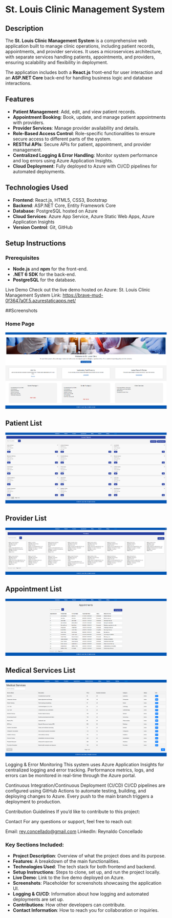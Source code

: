 # St. Louis Clinic Management System

## Description
The **St. Louis Clinic Management System** is a comprehensive web application built to manage clinic operations, including patient records, appointments, and provider services. It uses a microservices architecture, with separate services handling patients, appointments, and providers, ensuring scalability and flexibility in deployment.

The application includes both a **React.js** front-end for user interaction and an **ASP.NET Core** back-end for handling business logic and database interactions.

## Features
- **Patient Management**: Add, edit, and view patient records.
- **Appointment Booking**: Book, update, and manage patient appointments with providers.
- **Provider Services**: Manage provider availability and details.
- **Role-Based Access Control**: Role-specific functionalities to ensure secure access to different parts of the system.
- **RESTful APIs**: Secure APIs for patient, appointment, and provider management.
- **Centralized Logging & Error Handling**: Monitor system performance and log errors using Azure Application Insights.
- **Cloud Deployment**: Fully deployed to Azure with CI/CD pipelines for automated deployments.

## Technologies Used
- **Frontend**: React.js, HTML5, CSS3, Bootstrap
- **Backend**: ASP.NET Core, Entity Framework Core
- **Database**: PostgreSQL hosted on Azure
- **Cloud Services**: Azure App Service, Azure Static Web Apps, Azure Application Insights
- **Version Control**: Git, GitHub

## Setup Instructions

### Prerequisites
- **Node.js** and **npm** for the front-end.
- **.NET 6 SDK** for the back-end.
- **PostgreSQL** for the database.

Live Demo
Check out the live demo hosted on Azure: St. Louis Clinic Management System Link: https://brave-mud-0f3647a0f.5.azurestaticapps.net/

##Screenshots

### Home Page
![HomePage Screensot](https://github.com/rconcellado/StLouisClinic/blob/main/2024-09-26%2019_55_17-.png?raw=true)

## Patient List
![PatientList Screenshot](https://github.com/rconcellado/StLouisClinic/blob/main/2024-09-26%2020_05_00-.png?raw=true)

## Provider List
![ProviderList Screenshot](https://github.com/rconcellado/StLouisClinic/blob/main/2024-09-26%2020_10_51-.png?raw=true)

## Appointment List
![AppointmentList Screenshot](https://github.com/rconcellado/StLouisClinic/blob/main/2024-09-26%2020_21_56-.png?raw=true)

## Medical Services List
![MedicalServicesList Screenshot](https://github.com/rconcellado/StLouisClinic/blob/main/Screenshot%202024-09-26%20211827.png?raw=true)

Logging & Error Monitoring
This system uses Azure Application Insights for centralized logging and error tracking. Performance metrics, logs, and errors can be monitored in real-time through the Azure portal.

Continuous Integration/Continuous Deployment (CI/CD)
CI/CD pipelines are configured using GitHub Actions to automate testing, building, and deploying changes to Azure. Every push to the main branch triggers a deployment to production.

Contribution Guidelines
If you’d like to contribute to this project:

Contact
For any questions or support, feel free to reach out:

Email: rey.concellado@gmail.com
LinkedIn: Reynaldo Concellado

### Key Sections Included:
- **Project Description**: Overview of what the project does and its purpose.
- **Features**: A breakdown of the main functionalities.
- **Technologies Used**: The tech stack for both frontend and backend.
- **Setup Instructions**: Steps to clone, set up, and run the project locally.
- **Live Demo**: Link to the live demo deployed on Azure.
- **Screenshots**: Placeholder for screenshots showcasing the application UI.
- **Logging & CI/CD**: Information about how logging and automated deployments are set up.
- **Contributions**: How other developers can contribute.
- **Contact Information**: How to reach you for collaboration or inquiries.
